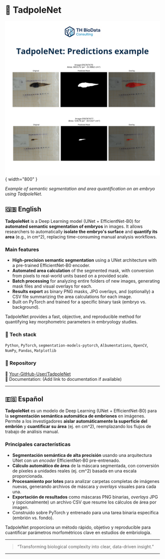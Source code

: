 # 🥔 TadpoleNet

![TadpoleNet example](../assets/tadpolenet_figure.png){ width="800" }

*Example of semantic segmentation and area quantification on an embryo using TadpoleNet.*

## 🇬🇧 English
**TadpoleNet** is a Deep Learning model (UNet + EfficientNet-B0) for **automated semantic segmentation of embryos** in images.
It allows researchers to automatically **isolate the embryo's surface** and **quantify its area** (e.g., in cm^2), replacing time-consuming manual analysis workflows.

### Main features
- **High-precision semantic segmentation** using a UNet architecture with a pre-trained EfficientNet-B0 encoder.
- **Automated area calculation** of the segmented mask, with conversion from pixels to real-world units based on a provided scale.
- **Batch processing** for analyzing entire folders of new images, generating mask files and visual overlays for each.
- **Results export** as binary PNG masks, JPG overlays, and (optionally) a CSV file summarizing the area calculations for each image.
- Built on PyTorch and trained for a specific binary task (embryo vs. background).

TadpoleNet provides a fast, objective, and reproducible method for quantifying key morphometric parameters in embryology studies.

### 🧩 Tech stack
`Python`, `PyTorch`, `segmentation-models-pytorch`, `Albumentations`, `OpenCV`, `NumPy`, `Pandas`, `Matplotlib`

### 📂 Repository
🔗 [Your-GitHub-User/TadpoleNet](https://github.com/Your-GitHub-User/TadpoleNet)  
📘 Documentation: (Add link to documentation if available)

---

## 🇪🇸 Español
**TadpoleNet** es un modelo de Deep Learning (UNet + EfficientNet-B0) para la **segmentación semántica automática de embriones** en imágenes.
Permite a los investigadores **aislar automáticamente la superficie del embrión** y **cuantificar su área** (ej. en cm^2), reemplazando los flujos de trabajo de análisis manual.

### Principales características
- **Segmentación semántica de alta precisión** usando una arquitectura UNet con un *encoder* EfficientNet-B0 pre-entrenado.
- **Cálculo automático de área** de la máscara segmentada, con conversión de píxeles a unidades reales (ej. cm^2) basada en una escala proporcionada.
- **Procesamiento por lotes** para analizar carpetas completas de imágenes nuevas, generando archivos de máscara y *overlays* visuales para cada una.
- **Exportación de resultados** como máscaras PNG binarias, *overlays* JPG y (opcionalmente) un archivo CSV que resume los cálculos de área por imagen.
- Construido sobre PyTorch y entrenado para una tarea binaria específica (embrión vs. fondo).

TadpoleNet proporciona un método rápido, objetivo y reproducible para cuantificar parámetros morfométricos clave en estudios de embriología.

---

> “Transforming biological complexity into clear, data-driven insight.”

---

